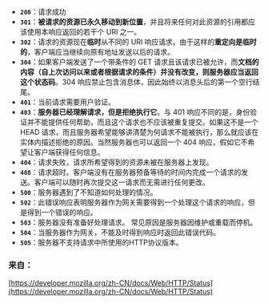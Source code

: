 ﻿- **`200`**：请求成功
- **`301`**：**被请求的资源已永久移动到新位置**，并且将来任何对此资源的引用都应该使用本响应返回的若干个 URI 之一。
- **`302`**：请求的资源现在**临时**从不同的 URI 响应请求。由于这样的**重定向是临时的**，客户端应当继续向原有地址发送以后的请求。
- **`304`**：如果客户端发送了一个带条件的 GET 请求且该请求已被允许，而**文档的内容（自上次访问以来或者根据请求的条件）并没有改变，则服务器应当返回这个状态码**。304 响应禁止包含消息体，因此始终以消息头后的第一个空行结尾。
- **`401`**：当前请求需要用户验证。
- **`403`**：**服务器已经理解请求，但是拒绝执行它**。与 401 响应不同的是，身份验证并不能提供任何帮助，而且这个请求也不应该被重复提交。如果这不是一个 HEAD 请求，而且服务器希望能够讲清楚为何请求不能被执行，那么就应该在实体内描述拒绝的原因。当然服务器也可以返回一个 404 响应，假如它不希望让客户端获得任何信息。
- **`404`**：请求失败，请求所希望得到的资源未被在服务器上发现。
- **`408`**：请求超时。客户端没有在服务器预备等待的时间内完成一个请求的发送。客户端可以随时再次提交这一请求而无需进行任何更改。
- **`500`**：服务器遇到了不知道如何处理的情况。
- **`502`**：此错误响应表明服务器作为网关需要得到一个处理这个请求的响应，但是得到一个错误的响应。
- **`503`**：服务器没有准备好处理请求。 常见原因是服务器因维护或重载而停机。 
- **`504`**：当服务器作为网关，不能及时得到响应时返回此错误代码。
- **`505`**：服务器不支持请求中所使用的HTTP协议版本。


### 来自：
[https://developer.mozilla.org/zh-CN/docs/Web/HTTP/Status](https://developer.mozilla.org/zh-CN/docs/Web/HTTP/Status)
